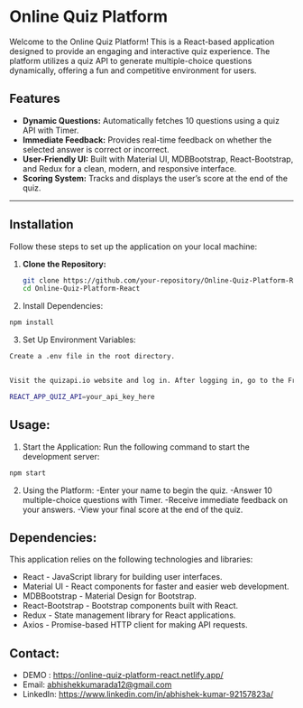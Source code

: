 # Online Quiz Platform  

Welcome to the Online Quiz Platform! This is a React-based application designed to provide an engaging and interactive quiz experience. The platform utilizes a quiz API to generate multiple-choice questions dynamically, offering a fun and competitive environment for users.  

## Features  
- **Dynamic Questions:** Automatically fetches 10 questions using a quiz API with Timer.  
- **Immediate Feedback:** Provides real-time feedback on whether the selected answer is correct or incorrect.  
- **User-Friendly UI:** Built with Material UI, MDBBootstrap, React-Bootstrap, and Redux for a clean, modern, and responsive interface.  
- **Scoring System:** Tracks and displays the user’s score at the end of the quiz.  

---

## Installation  

Follow these steps to set up the application on your local machine:  

1. **Clone the Repository:**  
   ```bash
   git clone https://github.com/your-repository/Online-Quiz-Platform-React.git
   cd Online-Quiz-Platform-React
2. Install Dependencies:
```bash
npm install
```
3. Set Up Environment Variables:
```bash
Create a .env file in the root directory.


Visit the quizapi.io website and log in. After logging in, go to the Free API section. The website will automatically generate an API key for you. Copy the key and paste it into the .env file like this:

REACT_APP_QUIZ_API=your_api_key_here 
```

## Usage:
1. Start the Application:
Run the following command to start the development server:
```bash
npm start
```
2. Using the Platform:
-Enter your name to begin the quiz.
-Answer 10 multiple-choice questions with Timer.
-Receive immediate feedback on your answers.
-View your final score at the end of the quiz.

## Dependencies:
This application relies on the following technologies and libraries:

- React - JavaScript library for building user interfaces.
- Material UI - React components for faster and easier web development.
- MDBBootstrap - Material Design for Bootstrap.
- React-Bootstrap - Bootstrap components built with React.
- Redux - State management library for React applications.
- Axios - Promise-based HTTP client for making API requests.


## Contact:

- DEMO : https://online-quiz-platform-react.netlify.app/
- Email: abhishekkumarada12@gmail.com
- LinkedIn: https://www.linkedin.com/in/abhishek-kumar-92157823a/












